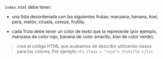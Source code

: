 `index.html` debe tener:


- una lista desordenada con las siguientes frutas: manzana, banana, kiwi, pera, melón, ciruela, cereza, frutilla.

- cada fruta debe tener un color de texto que la represente (por ejemplo, manzana de color rojo, banana de color amarillo, kiwi de color verde).

> creá el código HTML que acabamos de describir utilizando clases para los colores, Por ejemplo `<li class = "rojo"> frutilla </li>`